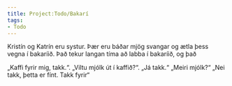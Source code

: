 ```yaml
---
title: Project:Todo/Bakarí
tags:
- Todo
---
```


<!--
Jón er í bakaríinu. Hann segir, ‚hvað kostar brauðið þarna?‘
‚Það kostar 700 krónur,‘ segir Kristín. Kristín bakar brauð.
Jón gefur Kristínu 700 krónur.
Allt í einu heyrir hann ‚mjá‘ við fótunum hans.
Það er kötturinn í bakaríinu!
Kötturinn er hvítt og brúnn.
‚Líklega vill hann fá mjólk,‘ segir Kristín.
‚Langar hann ekki í brauð?‘ segir Jón.
Hann gefur kettinum brauð, en kötturinn er ekki hungraður (?).
Kristín setur disk með mjólki á gólfinni.
Kötturinn drekkur mjólkin.
Nú kemur Georg inn í bakaríið. ‚Guðni!‘ segir hann. ‚Ert þú hér!‘
‚Ég var svo stressaður,‘ segir Georg, ‚hann kom ekki heim í nótt.‘
Hann tekur upp Guðna og kyssir hann.
‚Þessi köttur er mjög feitur,‘ segir Georg. ‚Hann má ekki fá fæðu.‘
Kristín hlægir, ‚Haha, hann hefur sjarma!‘ (?)
Georg segir ‚Takk fyrir mjólkinni! Bless bless!‘
‚Bless!‘ segir Kristín. -->

<!-- Það er ekki líklegt. -->

Kristín og Katrín eru systur. Þær eru báðar mjög svangar og ætla þess vegna í bakaríið. Það tekur langan tíma að labba í bakaríið, og það

„Kaffi fyrir mig, takk.“.
„Viltu mjólk út í kaffið?“.
„Já takk.“
„Meiri mjólk?“
„Nei takk, þetta er fínt. Takk fyrir“

